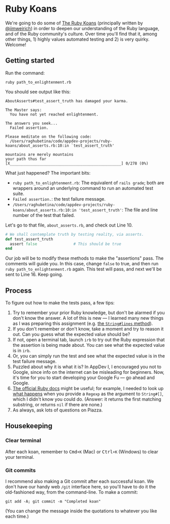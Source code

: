 # Ruby Koans

We're going to do some of [The Ruby Koans](http://rubykoans.com/) (principally written by [@jimweirich](http://twitter.com/jimweirich)) in order to deepen our understanding of the Ruby language, and of the Ruby community's culture. Over time you'll find that it, among other things, 1) highly values automated testing and 2) is very quirky. Welcome!

## Getting started

Run the command:

```
ruby path_to_enlightenment.rb
```

You should see output like this:

```
AboutAsserts#test_assert_truth has damaged your karma.

The Master says:
  You have not yet reached enlightenment.

The answers you seek...
  Failed assertion.

Please meditate on the following code:
  /Users/raghubetina/code/appdev-projects/ruby-koans/about_asserts.rb:10:in `test_assert_truth'

mountains are merely mountains
your path thus far [X_________________________________________________] 0/278 (0%)
```

What just happened? The important bits:

 - `ruby path_to_enlightenment.rb`: The equivalent of `rails grade`; both are wrappers around an underlying command to run an automated test suite.
 - `Failed assertion.`: the test failure message.
 - `/Users/raghubetina/code/appdev-projects/ruby-koans/about_asserts.rb:10:in 'test_assert_truth'`: The file and line number of the test that failed.

Let's go to that file, `about_asserts.rb`, and check out Line 10.

```ruby
# We shall contemplate truth by testing reality, via asserts.
def test_assert_truth
  assert false                # This should be true
end
```

Our job will be to modify these methods to make the "assertions" pass. The comments will guide you. In this case, change `false` to true, and then run `ruby path_to_enlightenment.rb` again. This test will pass, and next we'll be sent to Line 16. Keep going.

## Process

To figure out how to make the tests pass, a few tips:

 1. Try to remember your prior Ruby knowledge, but don't be alarmed if you don't know the answer. A lot of this is new — I learned many new things as I was preparing this assignment (e.g. [the `String#lines` method](https://ruby-doc.org/core-3.0.0/String.html#method-i-lines)).
 2. If you don't remember or don't know, take a moment and try to reason it out. Can you guess what the expected value should be?
 3. If not, open a terminal tab, launch `irb` to try out the Ruby expression that the assertion is being made about. You can see what the expected value is in `irb`.
 4. Or, you can simply run the test and see what the expected value is in the test failure message.
 5. Puzzled about why it is what it is? In AppDev I, I encouraged you not to Google, since info on the internet can be misleading for beginners. Now, it's time for you to start developing your Google Fu — go ahead and Google.
 6. [The official Ruby docs](https://ruby-doc.org/core-3.0.0/#class-index) might be useful; for example, I needed to look up [what happens](https://ruby-doc.org/core-3.0.0/String.html#method-i-5B-5D) when you provide a `Regexp` as the argument to `String#[]`, which I didn't know you could do. (Answer: it returns the first matching substring, or returns `nil` if there are none.)
 7. As always, ask lots of questions on Piazza.

## Housekeeping

### Clear terminal

After each koan, remember to <kbd>Cmd</kbd>`+`<kbd>`K`</kbd> (Mac) or <kbd>Ctrl</kbd>`+`<kbd>`K`</kbd> (Windows) to clear your terminal.

### Git commits

I recommend also making a Git commit after each successful koan. We don't have our handy web `/git` interface here, so you'll have to do it the old-fashioned way, from the command-line. To make a commit:

```
git add -A; git commit -m "Completed koan"
```

(You can change the message inside the quotations to whatever you like each time.)
